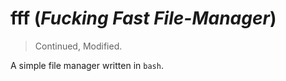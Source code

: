 # fff (_Fucking Fast File-Manager_)

> Continued, Modified.

A simple file manager written in `bash`.
